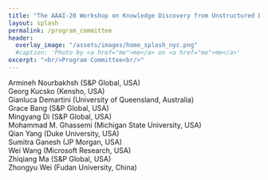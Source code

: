 ```yaml
---
title: "The AAAI-20 Workshop on Knowledge Discovery from Unstructured Data in Financial Services"
layout: splash
permalink: /program_committee
header:
  overlay_image: "/assets/images/home_splash_nyc.png"
  #caption: 'Photo by <a href="me">me</a> on <a href="me">me</a>'
excerpt: "<br/>Program Committee<br/>"
---
```


Armineh Nourbakhsh (S&P Global, USA)<br>
Georg Kucsko (Kensho, USA)<br>
Gianluca Demartini (University of Queensland, Australia)<br>
Grace Bang (S&P Global, USA)<br>
Mingyang Di (S&P Global, USA)<br>
Mohammad M. Ghassemi (Michigan State University, USA)<br>
Qian Yang (Duke University, USA)<br>
Sumitra Ganesh (JP Morgan, USA)<br>
Wei Wang (Microsoft Research, USA)<br>
Zhiqiang Ma (S&P Global, USA)<br>
Zhongyu Wei (Fudan University, China)
